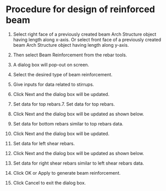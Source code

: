 # **Procedure for design of reinforced beam**
1. Select right face of a previously created beam  Arch Structure object having length along x-axis. Or select front face of a previously created beam  Arch Structure object having length along y-axis.

2. Then select  Beam Reinforcement from the rebar tools.

3. A dialog box will pop-out on screen.

4. Select the desired type of beam reinforcement.

5. Give inputs for data related to stirrups.

6. Click Next and the dialog box will be updated.

7. Set data for top rebars.7. Set data for top rebars.

8. Click Next and the dialog box will be updated as shown below.

9. Set data for bottom rebars similar to top rebars data.

10. Click Next and the dialog box will be updated.

11. Set data for left shear rebars.

12. Click Next and the dialog box will be updated as shown below.

13. Set data for right shear rebars similar to left shear rebars data.

14. Click OK or Apply to generate beam reinforcement.

15. Click Cancel to exit the dialog box.